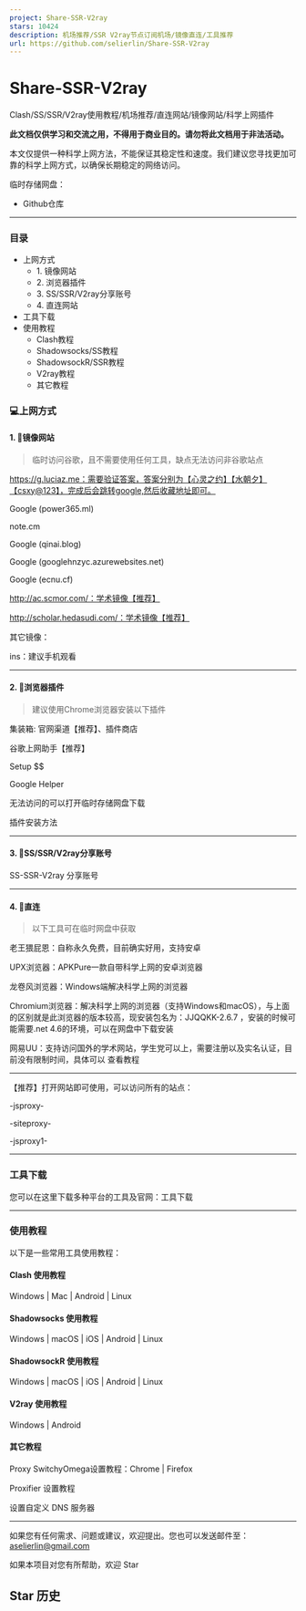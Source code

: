 ```yaml
---
project: Share-SSR-V2ray
stars: 10424
description: 机场推荐/SSR V2ray节点订阅机场/镜像直连/工具推荐
url: https://github.com/selierlin/Share-SSR-V2ray
---
```


Share-SSR-V2ray
===============

Clash/SS/SSR/V2ray使用教程/机场推荐/直连网站/镜像网站/科学上网插件

**此文档仅供学习和交流之用，不得用于商业目的。请勿将此文档用于非法活动。**

本文仅提供一种科学上网方法，不能保证其稳定性和速度。我们建议您寻找更加可靠的科学上网方式，以确保长期稳定的网络访问。

临时存储网盘：

-   Github仓库

* * *

### 目录

-   上网方式
    -   1\. 镜像网站
    -   2\. 浏览器插件
    -   3\. SS/SSR/V2ray分享账号
    -   4\. 直连网站
-   工具下载
-   使用教程
    -   Clash教程
    -   Shadowsocks/SS教程
    -   ShadowsockR/SSR教程
    -   V2ray教程
    -   其它教程

### 💻上网方式

#### 1\. 🍆镜像网站

> 临时访问谷歌，且不需要使用任何工具，缺点无法访问非谷歌站点

https://g.luciaz.me：需要验证答案，答案分别为【心灵之约】【水朝夕】【csxy@123】，完成后会跳转google,然后收藏地址即可。

Google (power365.ml)

note.cm

Google (qinai.blog)

Google (googlehnzyc.azurewebsites.net)

Google (ecnu.cf)

http://ac.scmor.com/：学术镜像【推荐】

http://scholar.hedasudi.com/：学术镜像【推荐】

其它镜像：

ins：建议手机观看

* * *

#### 2\. 🌰浏览器插件

> 建议使用Chrome浏览器安装以下插件

集装箱: 官网渠道【推荐】、插件商店

谷歌上网助手【推荐】

Setup $$

Google Helper

无法访问的可以打开临时存储网盘下载

插件安装方法

* * *

#### 3\. 🍄SS/SSR/V2ray分享账号

SS-SSR-V2ray 分享账号

* * *

#### 4\. 🥒直连

> 以下工具可在临时网盘中获取

老王猥屁恩：自称永久免费，目前确实好用，支持安卓

UPX浏览器：APKPure一款自带科学上网的安卓浏览器

龙卷风浏览器：Windows端解决科学上网的浏览器

Chromium浏览器：解决科学上网的浏览器（支持Windows和macOS），与上面的区别就是此浏览器的版本较高，现安装包名为：JJQQKK-2.6.7 ，安装的时候可能需要.net 4.6的环境，可以在网盘中下载安装

网易UU：支持访问国外的学术网站，学生党可以上，需要注册以及实名认证，目前没有限制时间，具体可以 查看教程

* * *

【推荐】打开网站即可使用，可以访问所有的站点：

\-jsproxy-

\-siteproxy-

\-jsproxy1-

* * *

### 工具下载

您可以在这里下载多种平台的工具及官网：工具下载

* * *

### 使用教程

以下是一些常用工具使用教程：

#### Clash 使用教程

Windows | Mac | Android | Linux

#### Shadowsocks 使用教程

Windows | macOS | iOS | Android | Linux

#### ShadowsockR 使用教程

Windows | macOS | iOS | Android | Linux

#### V2ray 使用教程

Windows | Android

#### 其它教程

Proxy SwitchyOmega设置教程：Chrome | Firefox

Proxifier 设置教程

设置自定义 DNS 服务器

* * *

如果您有任何需求、问题或建议，欢迎提出。您也可以发送邮件至：aselierlin@gmail.com

如果本项目对您有所帮助，欢迎 Star

Star 历史
-------
